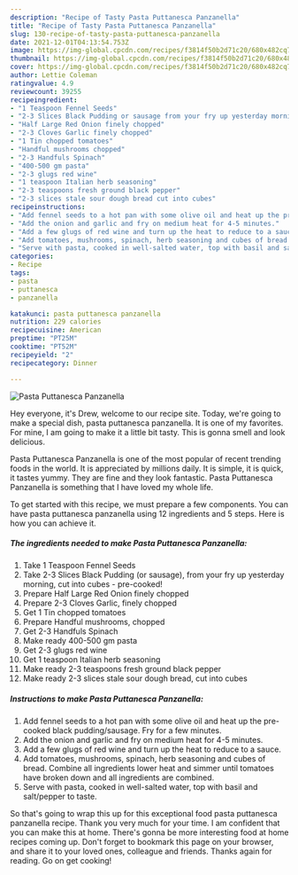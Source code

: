 ```yaml
---
description: "Recipe of Tasty Pasta Puttanesca Panzanella"
title: "Recipe of Tasty Pasta Puttanesca Panzanella"
slug: 130-recipe-of-tasty-pasta-puttanesca-panzanella
date: 2021-12-01T04:13:54.753Z
image: https://img-global.cpcdn.com/recipes/f3814f50b2d71c20/680x482cq70/pasta-puttanesca-panzanella-recipe-main-photo.jpg
thumbnail: https://img-global.cpcdn.com/recipes/f3814f50b2d71c20/680x482cq70/pasta-puttanesca-panzanella-recipe-main-photo.jpg
cover: https://img-global.cpcdn.com/recipes/f3814f50b2d71c20/680x482cq70/pasta-puttanesca-panzanella-recipe-main-photo.jpg
author: Lettie Coleman
ratingvalue: 4.9
reviewcount: 39255
recipeingredient:
- "1 Teaspoon Fennel Seeds"
- "2-3 Slices Black Pudding or sausage from your fry up yesterday morning cut into cubes  precooked"
- "Half Large Red Onion finely chopped"
- "2-3 Cloves Garlic finely chopped"
- "1 Tin chopped tomatoes"
- "Handful mushrooms chopped"
- "2-3 Handfuls Spinach"
- "400-500 gm pasta"
- "2-3 glugs red wine"
- "1 teaspoon Italian herb seasoning"
- "2-3 teaspoons fresh ground black pepper"
- "2-3 slices stale sour dough bread cut into cubes"
recipeinstructions:
- "Add fennel seeds to a hot pan with some olive oil and heat up the pre-cooked black pudding/sausage. Fry for a few minutes."
- "Add the onion and garlic and fry on medium heat for 4-5 minutes."
- "Add a few glugs of red wine and turn up the heat to reduce to a sauce."
- "Add tomatoes, mushrooms, spinach, herb seasoning and cubes of bread. Combine all ingredients lower heat and simmer until tomatoes have broken down and all ingredients are combined."
- "Serve with pasta, cooked in well-salted water, top with basil and salt/pepper to taste."
categories:
- Recipe
tags:
- pasta
- puttanesca
- panzanella

katakunci: pasta puttanesca panzanella 
nutrition: 229 calories
recipecuisine: American
preptime: "PT25M"
cooktime: "PT52M"
recipeyield: "2"
recipecategory: Dinner

---
```



![Pasta Puttanesca Panzanella](https://img-global.cpcdn.com/recipes/f3814f50b2d71c20/680x482cq70/pasta-puttanesca-panzanella-recipe-main-photo.jpg)

Hey everyone, it's Drew, welcome to our recipe site. Today, we're going to make a special dish, pasta puttanesca panzanella. It is one of my favorites. For mine, I am going to make it a little bit tasty. This is gonna smell and look delicious.

Pasta Puttanesca Panzanella is one of the most popular of recent trending foods in the world. It is appreciated by millions daily. It is simple, it is quick, it tastes yummy. They are fine and they look fantastic. Pasta Puttanesca Panzanella is something that I have loved my whole life.




To get started with this recipe, we must prepare a few components. You can have pasta puttanesca panzanella using 12 ingredients and 5 steps. Here is how you can achieve it.

<!--inarticleads1-->

##### The ingredients needed to make Pasta Puttanesca Panzanella:

1. Take 1 Teaspoon Fennel Seeds
1. Take 2-3 Slices Black Pudding (or sausage), from your fry up yesterday morning, cut into cubes - pre-cooked!
1. Prepare Half Large Red Onion finely chopped
1. Prepare 2-3 Cloves Garlic, finely chopped
1. Get 1 Tin chopped tomatoes
1. Prepare Handful mushrooms, chopped
1. Get 2-3 Handfuls Spinach
1. Make ready 400-500 gm pasta
1. Get 2-3 glugs red wine
1. Get 1 teaspoon Italian herb seasoning
1. Make ready 2-3 teaspoons fresh ground black pepper
1. Make ready 2-3 slices stale sour dough bread, cut into cubes




<!--inarticleads2-->

##### Instructions to make Pasta Puttanesca Panzanella:

1. Add fennel seeds to a hot pan with some olive oil and heat up the pre-cooked black pudding/sausage. Fry for a few minutes.
1. Add the onion and garlic and fry on medium heat for 4-5 minutes.
1. Add a few glugs of red wine and turn up the heat to reduce to a sauce.
1. Add tomatoes, mushrooms, spinach, herb seasoning and cubes of bread. Combine all ingredients lower heat and simmer until tomatoes have broken down and all ingredients are combined.
1. Serve with pasta, cooked in well-salted water, top with basil and salt/pepper to taste.




So that's going to wrap this up for this exceptional food pasta puttanesca panzanella recipe. Thank you very much for your time. I am confident that you can make this at home. There's gonna be more interesting food at home recipes coming up. Don't forget to bookmark this page on your browser, and share it to your loved ones, colleague and friends. Thanks again for reading. Go on get cooking!
